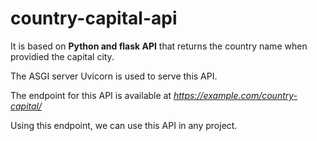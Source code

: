 
country-capital-api
===================

It is based on **Python and flask API** that returns the country name when providied the capital city.

The ASGI server Uvicorn is used to serve this API.

The endpoint for this API is available at *https://example.com/country-capital/<query-params>*

Using this endpoint, we can use this API in any project.

